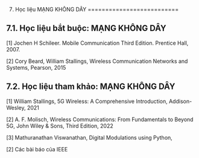 7. Học liệu MẠNG KHÔNG DÂY
==========================

7.1. Học liệu bắt buộc: MẠNG KHÔNG DÂY
--------------------------------------

\[1\] Jochen H Schileer. Mobile Communication Third Edition. Prentice
Hall, 2007.

\[2\] Cory Beard, William Stallings, Wireless Communication Networks and
Systems, Pearson, 2015

 7.2. Học liệu tham khảo: MẠNG KHÔNG DÂY
---------------------------------------

\[1\] William Stallings, 5G Wireless: A Comprehensive Introduction,
Addison-Wesley, 2021

\[2\] A. F. Molisch, Wireless Communications: From Fundamentals to
Beyond 5G, John Wiley & Sons, Third Edition, 2022

\[3\] Mathuranathan Viswanathan, Digital Modulations using Python,

\[2\] Các bài báo của IEEE

